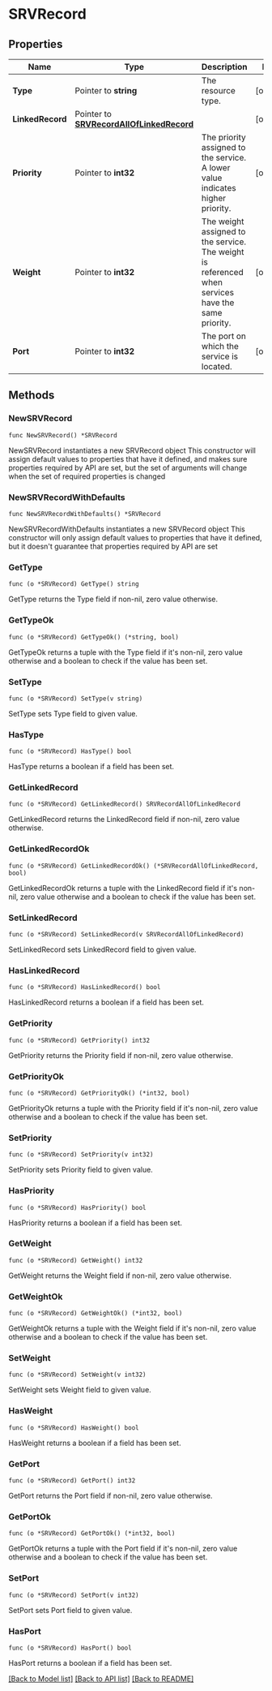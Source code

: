 # SRVRecord

## Properties

Name | Type | Description | Notes
------------ | ------------- | ------------- | -------------
**Type** | Pointer to **string** | The resource type. | [optional] 
**LinkedRecord** | Pointer to [**SRVRecordAllOfLinkedRecord**](SRVRecordAllOfLinkedRecord.md) |  | [optional] 
**Priority** | Pointer to **int32** | The priority assigned to the service. A lower value indicates higher priority. | [optional] 
**Weight** | Pointer to **int32** | The weight assigned to the service. The weight is referenced when services have the same priority. | [optional] 
**Port** | Pointer to **int32** | The port on which the service is located. | [optional] 

## Methods

### NewSRVRecord

`func NewSRVRecord() *SRVRecord`

NewSRVRecord instantiates a new SRVRecord object
This constructor will assign default values to properties that have it defined,
and makes sure properties required by API are set, but the set of arguments
will change when the set of required properties is changed

### NewSRVRecordWithDefaults

`func NewSRVRecordWithDefaults() *SRVRecord`

NewSRVRecordWithDefaults instantiates a new SRVRecord object
This constructor will only assign default values to properties that have it defined,
but it doesn't guarantee that properties required by API are set

### GetType

`func (o *SRVRecord) GetType() string`

GetType returns the Type field if non-nil, zero value otherwise.

### GetTypeOk

`func (o *SRVRecord) GetTypeOk() (*string, bool)`

GetTypeOk returns a tuple with the Type field if it's non-nil, zero value otherwise
and a boolean to check if the value has been set.

### SetType

`func (o *SRVRecord) SetType(v string)`

SetType sets Type field to given value.

### HasType

`func (o *SRVRecord) HasType() bool`

HasType returns a boolean if a field has been set.

### GetLinkedRecord

`func (o *SRVRecord) GetLinkedRecord() SRVRecordAllOfLinkedRecord`

GetLinkedRecord returns the LinkedRecord field if non-nil, zero value otherwise.

### GetLinkedRecordOk

`func (o *SRVRecord) GetLinkedRecordOk() (*SRVRecordAllOfLinkedRecord, bool)`

GetLinkedRecordOk returns a tuple with the LinkedRecord field if it's non-nil, zero value otherwise
and a boolean to check if the value has been set.

### SetLinkedRecord

`func (o *SRVRecord) SetLinkedRecord(v SRVRecordAllOfLinkedRecord)`

SetLinkedRecord sets LinkedRecord field to given value.

### HasLinkedRecord

`func (o *SRVRecord) HasLinkedRecord() bool`

HasLinkedRecord returns a boolean if a field has been set.

### GetPriority

`func (o *SRVRecord) GetPriority() int32`

GetPriority returns the Priority field if non-nil, zero value otherwise.

### GetPriorityOk

`func (o *SRVRecord) GetPriorityOk() (*int32, bool)`

GetPriorityOk returns a tuple with the Priority field if it's non-nil, zero value otherwise
and a boolean to check if the value has been set.

### SetPriority

`func (o *SRVRecord) SetPriority(v int32)`

SetPriority sets Priority field to given value.

### HasPriority

`func (o *SRVRecord) HasPriority() bool`

HasPriority returns a boolean if a field has been set.

### GetWeight

`func (o *SRVRecord) GetWeight() int32`

GetWeight returns the Weight field if non-nil, zero value otherwise.

### GetWeightOk

`func (o *SRVRecord) GetWeightOk() (*int32, bool)`

GetWeightOk returns a tuple with the Weight field if it's non-nil, zero value otherwise
and a boolean to check if the value has been set.

### SetWeight

`func (o *SRVRecord) SetWeight(v int32)`

SetWeight sets Weight field to given value.

### HasWeight

`func (o *SRVRecord) HasWeight() bool`

HasWeight returns a boolean if a field has been set.

### GetPort

`func (o *SRVRecord) GetPort() int32`

GetPort returns the Port field if non-nil, zero value otherwise.

### GetPortOk

`func (o *SRVRecord) GetPortOk() (*int32, bool)`

GetPortOk returns a tuple with the Port field if it's non-nil, zero value otherwise
and a boolean to check if the value has been set.

### SetPort

`func (o *SRVRecord) SetPort(v int32)`

SetPort sets Port field to given value.

### HasPort

`func (o *SRVRecord) HasPort() bool`

HasPort returns a boolean if a field has been set.


[[Back to Model list]](../README.md#documentation-for-models) [[Back to API list]](../README.md#documentation-for-api-endpoints) [[Back to README]](../README.md)


